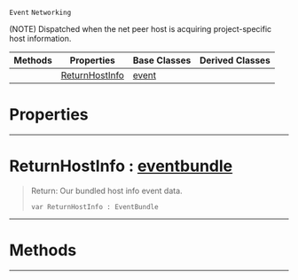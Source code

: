  `Event` `Networking`



(NOTE) Dispatched when the net peer host is acquiring project-specific host information.

|Methods|Properties|Base Classes|Derived Classes|
|---|---|---|---|
| |[ ReturnHostInfo](https://github.com/zeroengineteam/ZeroDocs/blob/master/code_reference/class_reference/acquirenethostinfo.markdown#returnhostinfo-zero-engi)|[event](https://github.com/zeroengineteam/ZeroDocs/blob/master/code_reference/class_reference/event.markdown)| |


 #  Properties


---  
 #  ReturnHostInfo : [eventbundle](https://github.com/zeroengineteam/ZeroDocs/blob/master/code_reference/class_reference/eventbundle.markdown)

> Return: Our bundled host info event data.
> ``` lang=cpp, name=Nada
> var ReturnHostInfo : EventBundle


---  
 #  Methods


---  
 

 